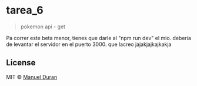 # tarea_6 
> pokemon api - get

Pa correr este beta menor, tienes que darle al "npm run dev" el mio. deberia de levantar el servidor en el puerto 3000. que lacreo jajakjajkajkakja

## License

MIT © [Manuel Duran](https://durbonca.com)
